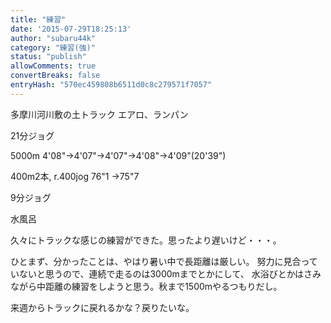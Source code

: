 ```yaml
---
title: "練習"
date: '2015-07-29T18:25:13'
author: "subaru44k"
category: "練習(強)"
status: "publish"
allowComments: true
convertBreaks: false
entryHash: "570ec459808b6511d0c8c279571f7057"
---
```

多摩川河川敷の土トラック
エアロ、ランパン

21分ジョグ

5000m
4'08"→4'07"→4'07"→4'08"→4'09"(20'39")

400m2本, r.400jog
76"1
→75"7

9分ジョグ

水風呂

久々にトラックな感じの練習ができた。思ったより遅いけど・・・。

ひとまず、分かったことは、やはり暑い中で長距離は厳しい。
努力に見合っていないと思うので、連続で走るのは3000mまでとかにして、
水浴びとかはさみながら中距離の練習をしようと思う。秋まで1500mやるつもりだし。

来週からトラックに戻れるかな？戻りたいな。
